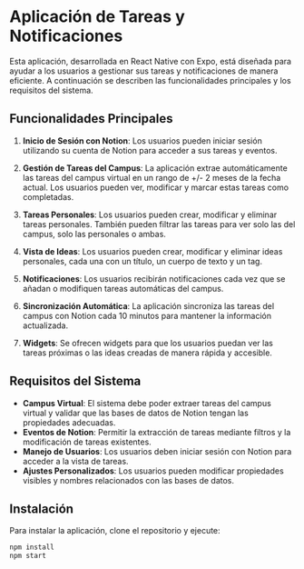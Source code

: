 # Aplicación de Tareas y Notificaciones

Esta aplicación, desarrollada en React Native con Expo, está diseñada para ayudar a los usuarios a gestionar sus tareas y notificaciones de manera eficiente. A continuación se describen las funcionalidades principales y los requisitos del sistema.

## Funcionalidades Principales

1. **Inicio de Sesión con Notion**: Los usuarios pueden iniciar sesión utilizando su cuenta de Notion para acceder a sus tareas y eventos.

2. **Gestión de Tareas del Campus**: La aplicación extrae automáticamente las tareas del campus virtual en un rango de +/- 2 meses de la fecha actual. Los usuarios pueden ver, modificar y marcar estas tareas como completadas.

3. **Tareas Personales**: Los usuarios pueden crear, modificar y eliminar tareas personales. También pueden filtrar las tareas para ver solo las del campus, solo las personales o ambas.

4. **Vista de Ideas**: Los usuarios pueden crear, modificar y eliminar ideas personales, cada una con un título, un cuerpo de texto y un tag.

5. **Notificaciones**: Los usuarios recibirán notificaciones cada vez que se añadan o modifiquen tareas automáticas del campus.

6. **Sincronización Automática**: La aplicación sincroniza las tareas del campus con Notion cada 10 minutos para mantener la información actualizada.

7. **Widgets**: Se ofrecen widgets para que los usuarios puedan ver las tareas próximas o las ideas creadas de manera rápida y accesible.

## Requisitos del Sistema

- **Campus Virtual**: El sistema debe poder extraer tareas del campus virtual y validar que las bases de datos de Notion tengan las propiedades adecuadas.
- **Eventos de Notion**: Permitir la extracción de tareas mediante filtros y la modificación de tareas existentes.
- **Manejo de Usuarios**: Los usuarios deben iniciar sesión con Notion para acceder a la vista de tareas.
- **Ajustes Personalizados**: Los usuarios pueden modificar propiedades visibles y nombres relacionados con las bases de datos.

## Instalación

Para instalar la aplicación, clone el repositorio y ejecute:

```bash
npm install
npm start
```
